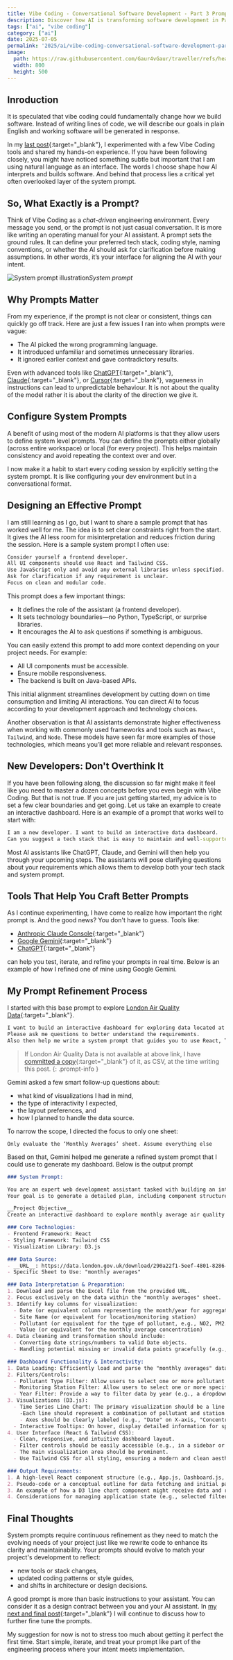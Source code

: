 ```yaml
---
title: Vibe Coding - Conversational Software Development - Part 3 Prompt Discipline
description: Discover how AI is transforming software development in Part 3 of my 'Vibe Coding' series. Explore conversational coding, code generation from prompt, and the future of developer productivity.
tags: ["ai", "vibe coding"]
category: ["ai"]
date: 2025-07-05
permalink: '2025/ai/vibe-coding-conversational-software-development-part3/'
image:
  path: https://raw.githubusercontent.com/Gaur4vGaur/traveller/refs/heads/master/images/ai/2025-07-05-ai_vibe-coding-conversational-software-development-part3/coverImage.png
  width: 800
  height: 500
---
```


## Inroduction
It is speculated that vibe coding could fundamentally change how we build software. Instead of writing lines of code, we will describe our goals in plain English and working software will be generated in response.

In my [last post](https://www.gaurgaurav.com/2025/ai/vibe-coding-conversational-software-development-part2/){:target="_blank"}, I experimented with a few Vibe Coding tools and shared my hands-on experience. If you have been following closely, you might have noticed something subtle but important that I am using natural language as an interface. The words I choose shape how AI interprets and builds software. And behind that process lies a critical yet often overlooked layer of the system prompt.

## So, What Exactly is a Prompt?
Think of Vibe Coding as a *chat-driven* engineering environment. Every message you send, or the prompt is not just casual conversation. It is more like writing an operating manual for your AI assistant.
A prompt sets the ground rules. It can define your preferred tech stack, coding style, naming conventions, or whether the AI should ask for clarification before making assumptions. In other words, it’s your interface for aligning the AI with your intent.

![System prompt illustration](https://raw.githubusercontent.com/Gaur4vGaur/traveller/refs/heads/master/images/ai/2025-07-05-ai_vibe-coding-conversational-software-development-part3/SystemPrompt.png)*System prompt*

## Why Prompts Matter
From my experience, if the prompt is not clear or consistent, things can quickly go off track. Here are just a few issues I ran into when prompts were vague:
- The AI picked the wrong programming language.
- It introduced unfamiliar and sometimes unnecessary libraries.
- It ignored earlier context and gave contradictory results.

Even with advanced tools like [ChatGPT](https://chatgpt.com/){:target="_blank"}, [Claude](https://claude.ai/){:target="_blank"}, or [Cursor](https://cursor.com/en){:target="_blank"}, vagueness in instructions can lead to unpredictable behaviour. It is not about the quality of the model rather it is about the clarity of the direction we give it.

## Configure System Prompts
A benefit of using most of the modern AI platforms is that they allow users to define system level prompts. You can define the prompts either globally (across entire workspace) or local (for every project). This helps maintain consistency and avoid repeating the context over and over.

I now make it a habit to start every coding session by explicitly setting the system prompt. It is like configuring your dev environment but in a conversational format.


## Designing an Effective Prompt
I am still learning as I go, but I want to share a sample prompt that has worked well for me. The idea is to set clear constraints right from the start. It gives the AI less room for misinterpretation and reduces friction during the session.
Here is a sample system prompt I often use:

```cmd
Consider yourself a frontend developer.
All UI components should use React and Tailwind CSS.
Use JavaScript only and avoid any external libraries unless specified.
Ask for clarification if any requirement is unclear.
Focus on clean and modular code.
```
This prompt does a few important things:
- It defines the role of the assistant (a frontend developer).
- It sets technology boundaries—no Python, TypeScript, or surprise libraries.
- It encourages the AI to ask questions if something is ambiguous.

You can easily extend this prompt to add more context depending on your project needs. For example:
- All UI components must be accessible.
- Ensure mobile responsiveness.
- The backend is built on Java-based APIs.

This initial alignment streamlines development by cutting down on time consumption and limiting AI interactions. You can direct AI to focus according to your development approach and technology choices.

Another observation is that AI assistants demonstrate higher effectiveness when working with commonly used frameworks and tools such as `React`, `Tailwind`, and `Node`. These models have seen far more examples of those technologies, which means you’ll get more reliable and relevant responses.

## New Developers: Don't Overthink It
If you have been following along, the discussion so far might make it feel like you need to master a dozen concepts before you even begin with Vibe Coding. But that is not true.
If you are just getting started, my advice is to set a few clear boundaries and get going. Let us take an example to create an interactive dashboard. Here is an example of a prompt that works well to start with:

```cmd
I am a new developer. I want to build an interactive data dashboard.
Can you suggest a tech stack that is easy to maintain and well-supported?
```
Most AI assistants like ChatGPT, Claude, and Gemini will then help you through your upcoming steps. The assistants will pose clarifying questions about your requirements which allows them to develop both your tech stack and system prompt.

## Tools That Help You Craft Better Prompts
As I continue experimenting, I have come to realize how important the right prompt is. And the good news? You don't have to guess. Tools like:

- [Anthropic Claude Console](https://console.anthropic.com/){:target="_blank"}
- [Google Gemini](https://gemini.google.com/app){:target="_blank"}
- [ChatGPT](https://chatgpt.com/){:target="_blank"}

can help you test, iterate, and refine your prompts in real time. Below is an example of how I refined one of mine using Google Gemini.

## My Prompt Refinement Process
I started with this base prompt to explore [London Air Quality Data](https://data.london.gov.uk/download/290a22f1-5eef-4801-8286-3f288b49093a/acce7f88-70f0-4fd0-9160-f02a9d96b2c3/air-quality-london.xlsx){:target="_blank"}.

```cmd
I want to build an interactive dashboard for exploring data located at London Air Quality Data (Excel).
Please ask me questions to better understand the requirements.
Also then help me write a system prompt that guides you to use React, Tailwind, and D3 for visualization.
```

> If London Air Quality Data is not available at above link, I have [committed a copy](https://github.com/Gaur4vGaur/traveller/blob/master/air-quality-london.csv){:target="_blank"} of it, as CSV, at the time writing this post.
{: .prompt-info }

Gemini asked a few smart follow-up questions about:
- what kind of visualizations I had in mind,
- the type of interactivity I expected,
- the layout preferences, and
- how I planned to handle the data source.

To narrow the scope, I directed the focus to only one sheet:

`Only evaluate the ‘Monthly Averages’ sheet. Assume everything else`

Based on that, Gemini helped me generate a refined system prompt that I could use to generate my dashboard. Below is the output prompt

```md
### System Prompt:

You are an expert web development assistant tasked with building an interactive data exploration dashboard. 
Your goal is to generate a detailed plan, including component structure and initial code snippets, for a React application that visualizes air quality monthly averages.

__Project Objective__
Create an interactive dashboard to explore monthly average air quality data for London, sourced from a specific Excel file.

### Core Technologies:
- Frontend Framework: React
- Styling Framework: Tailwind CSS
- Visualization Library: D3.js

### Data Source:
- __URL__: https://data.london.gov.uk/download/290a22f1-5eef-4801-8286-3f288b49093a/acce7f88-70f0-4fd0-9160-f02a9d96b2c3/air-quality-london.xlsx
- Specific Sheet to Use: "monthly averages"

### Data Interpretation & Preparation:
1. Download and parse the Excel file from the provided URL.
2. Focus exclusively on the data within the "monthly averages" sheet.
3. Identify key columns for visualization:
  - Date (or equivalent column representing the month/year for aggregation)
  - Site Name (or equivalent for location/monitoring station)
  - Pollutant (or equivalent for the type of pollutant, e.g., NO2, PM2.5)
  - Value (or equivalent for the monthly average concentration)
4. Data cleaning and transformation should include:
  - Converting date strings/numbers to valid Date objects.
  - Handling potential missing or invalid data points gracefully (e.g., excluding them from calculations or using interpolation if appropriate for visualization context, but primarily focusing on showing available data).

### Dashboard Functionality & Interactivity:
1. Data Loading: Efficiently load and parse the "monthly averages" data from the Excel file upon component mount. Use an appropriate library like xlsx (SheetJS) for Excel parsing.
2. Filters/Controls:
  - Pollutant Type Filter: Allow users to select one or more pollutant types (e.g., a multi-select dropdown or checkboxes).
  - Monitoring Station Filter: Allow users to select one or more specific monitoring stations/sites.
  - Year Filter: Provide a way to filter data by year (e.g., a dropdown for available years or a range slider if multiple years are selected).
3. Visualizations (D3.js):
  - Time Series Line Chart: The primary visualization should be a line chart showing the monthly average trend over time for selected pollutants and stations.
    -Each line should represent a combination of pollutant and station (or allow choosing a single pollutant to compare multiple stations, or vice versa).
    - Axes should be clearly labeled (e.g., "Date" on X-axis, "Concentration" on Y-axis).
  - Interactive Tooltips: On hover, display detailed information for specific data points (e.g., date, pollutant, station, exact monthly average value).
4. User Interface (React & Tailwind CSS):
  - Clean, responsive, and intuitive dashboard layout.
  - Filter controls should be easily accessible (e.g., in a sidebar or header).
  - The main visualization area should be prominent.
  - Use Tailwind CSS for all styling, ensuring a modern and clean aesthetic.

### Output Requirements:
1. A high-level React component structure (e.g., App.js, Dashboard.js, Chart.js, FilterControls.js).
2. Pseudo-code or a conceptual outline for data fetching and initial parsing of the Excel sheet.
3. An example of how a D3 line chart component might receive data and render, focusing on the integration with React and general D3 patterns.
4. Considerations for managing application state (e.g., selected filters, loaded data).

```

## Final Thoughts
System prompts require continuous refinement as they need to match the evolving needs of your project just like we rewrite code to enhance its clarity and maintainability. Your prompts should evolve to match your project's development to reflect:
- new tools or stack changes,
- updated coding patterns or style guides,
- and shifts in architecture or design decisions.

A good prompt is more than basic instructions to your assistant. You can consider it as a design contract between you and your AI assistant. In [my next and final post](https://www.gaurgaurav.com/2025/ai/vibe-coding-conversational-software-development-part4/){:target="_blank"} I will continue to discuss how to further fine tune the prompts.

My suggestion for now is not to stress too much about getting it perfect the first time. Start simple, iterate, and treat your prompt like part of the engineering process where your intent meets implementation.
